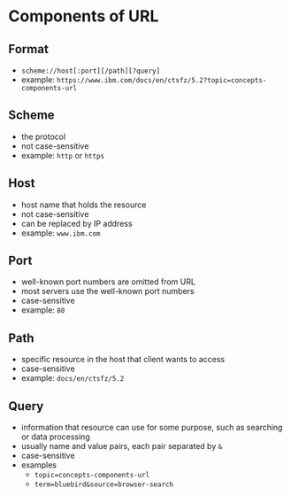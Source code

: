 # Components of URL

## Format
* `scheme://host[:port][/path][?query]`
* example: `https://www.ibm.com/docs/en/ctsfz/5.2?topic=concepts-components-url`

## Scheme
* the protocol
* not case-sensitive
* example: `http` or `https`

## Host
* host name that holds the resource
* not case-sensitive
* can be replaced by IP address
* example: `www.ibm.com`

## Port
* well-known port numbers are omitted from URL
* most servers use the well-known port numbers
* case-sensitive
* example: `80`

## Path
* specific resource in the host that client wants to access
* case-sensitive
* example: `docs/en/ctsfz/5.2`

## Query
* information that resource can use for some purpose, such as searching or data processing
* usually name and value pairs, each pair separated by `&`
* case-sensitive
* examples
  * `topic=concepts-components-url`
  * `term=bluebird&source=browser-search`
